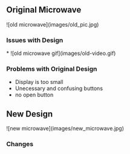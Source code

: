  
<h2> Original Microwave </h2>
![old microwave](images/old_pic.jpg)
<h3> Issues with Design </h3>
*
![old microwave gif](images/old-video.gif)
<h3> Problems with Original Design </h3>
  
  * Display is too small
  * Unecessary and confusing buttons
  * no open button
  
<h2> New Design </h2>
![new microwave](images/new_microwave.jpg)
<h3> Changes </h3>
